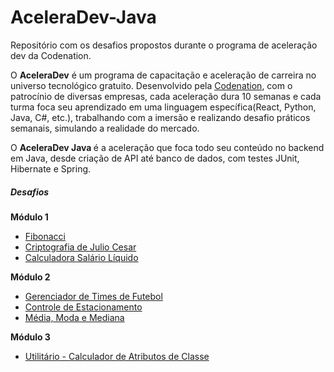 # AceleraDev-Java
Repositório com os desafios propostos durante o programa de aceleração dev da Codenation.

O <strong> AceleraDev</strong> é um programa de capacitação e aceleração de carreira no universo 
tecnológico gratuito. Desenvolvido pela <a href="https://www.codenation.dev/">Codenation</a>, com 
o patrocínio de diversas empresas, cada aceleração dura 10 semanas e cada turma foca seu aprendizado
em uma linguagem específica(React, Python, Java, C#, etc.), trabalhando com a imersão e realizando 
desafio práticos semanais, simulando a realidade do mercado.

O <strong> AceleraDev Java </strong> é a aceleração que foca todo seu conteúdo no backend em Java, desde 
criação de API até banco de dados, com testes JUnit, Hibernate e Spring.

<h5>Desafios</h5>

<strong>Módulo 1</strong>

<ul>
	<li><a href="https://github.com/mariaclara31/Fibonacci">Fibonacci</a></li>
	<li><a href="https://github.com/mariaclara31/Criptografia-Julio-Cesar">Criptografia de Julio Cesar</a></li>
	<li><a href="https://github.com/mariaclara31/Calculadora-Salario-Liquido">Calculadora Salário Líquido</a></li>
</ul>

<strong>Módulo 2</strong>

<ul>
	<li><a href="https://github.com/mariaclara31/Gerenciador-de-Time">Gerenciador de Times de Futebol</a></li>
	<li><a href="https://github.com/mariaclara31/Controle-de-Estacionamento">Controle de Estacionamento</a></li>
	<li><a href="https://github.com/mariaclara31/Media-Moda-e-Mediana">Média, Moda e Mediana</a></li>
</ul>
	
<strong>Módulo 3</strong>
<ul>
	<li><a href="https://github.com/mariaclara31/Calculador-de-Classes">Utilitário - Calculador de Atributos de Classe</a></li>
</ul>

